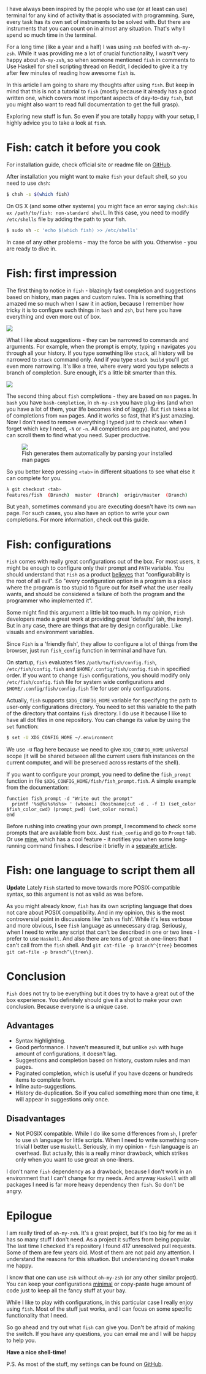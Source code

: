 I have always been inspired by the people who use (or at least can use) terminal for any kind of activity that is associated with programming. Sure, every task has its own set of instruments to be solved with. But there are instruments that you can count on in almost any situation. That's why I spend so much time in the terminal.

For a long time (like a year and a half) I was using `zsh` beefed with `oh-my-zsh`. While it was providing me a lot of crucial functionality, I wasn't very happy about `oh-my-zsh`, so when someone mentioned `fish` in comments to Use Haskell for shell scripting thread on Reddit, I decided to give it a try after few minutes of reading how awesome `fish` is.

In this article I am going to share my thoughts after using `fish`. But keep in mind that this is not a tutorial to `fish` (mostly because it already has a good written one, which covers most important aspects of day-to-day `fish`, but you might also want to read full documentation to get the full grasp).

Exploring new stuff is fun. So even if you are totally happy with your setup, I highly advice you to take a look at `fish`.

<!--more-->

# Fish: catch it before you cook

For installation guide, check official site or readme file on [GitHub](https://github.com/fish-shell/fish-shell).

After installation you might want to make `fish` your default shell, so you need to use `chsh`:

``` bash
$ chsh -s $(which fish)
```

On OS X (and some other systems) you might face an error saying `chsh:his ex /path/to/fish: non-standard shell`. In this case, you need to modify `/etc/shells` file by adding the path to your fish.

``` bash
$ sudo sh -c 'echo $(which fish) >> /etc/shells'
```

In case of any other problems - may the force be with you. Otherwise - you are ready to dive in.

# Fish: first impression

The first thing to notice in `fish` - blazingly fast completion and suggestions based on history, man pages and custom rules. This is something that amazed me so much when I saw it in action, because I remember how tricky it is to configure such things in `bash` and `zsh`, but here you have everything and even more out of box.

<img src="/images/2015-02-07-make-the-fish-fly/2022-07-19_17-11-16_fish-suggestions.gif" class="d12-image-3/4" />

What I like about suggestions - they can be narrowed to commands and arguments. For example, when the prompt is empty, typing `↑` navigates you through all your history. If you type something like `stack`, all history will be narrowed to `stack` command only. And if you type `stack build` you'll get even more narrowing. It's like a tree, where every word you type selects a branch of completion. Sure enough, it's a little bit smarter than this.

<img src="/images/2015-02-07-make-the-fish-fly/2022-07-19-17-35-48-fish-suggestions.webp" class="d12-image-1/2" />

The second thing about `fish` completions - they are based on `man` pages. In `bash` you have `bash-completion`, in `oh-my-zsh` you have plug-ins (and when you have a lot of them, your life becomes kind of laggy). But `fish` takes a lot of completions from `man` pages. And it works so fast, that it's just amazing. Now I don't need to remove everything I typed just to check `man` when I forget which key I need, `-N` or `-n`. All completions are paginated, and you can scroll them to find what you need. Super productive.

<figure class="d12-image-3/4">
<img src="/images/2015-02-07-make-the-fish-fly/2022-07-19-17-36-39-1423317617.webp" />
<figcaption>Fish generates them automatically by parsing your installed man pages</figcaption>
</figure>

So you better keep pressing `<tab>` in different situations to see what else it can complete for you.

``` bash
λ git checkout <tab>
features/fish  (Branch)  master  (Branch)  origin/master  (Branch)
```

But yeah, sometimes command you are executing doesn't have its own `man` page. For such cases, you also have an option to write your own completions. For more information, check out this guide.

# Fish: configurations

`Fish` comes with really great configurations out of the box. For most users, it might be enough to configure only their prompt and `PATH` variable. You should understand that `Fish` as a product [believes](https://fishshell.com/docs/current/design.html#design-configurability) that "configurability is the root of all evil". So "every configuration option in a program is a place where the program is too stupid to figure out for itself what the user really wants, and should be considered a failure of both the program and the programmer who implemented it".

Some might find this argument a little bit too much. In my opinion, `Fish` developers made a great work at providing great 'defaults' (ah, the irony). But in any case, there are things that are by design configurable. Like visuals and environment variables.

Since `Fish` is a 'friendly fish', they allow to configure a lot of things from the browser, just run `fish_config` function in terminal and have fun.

On startup, `fish` evaluates files `/path/to/fish/config.fish`, `/etc/fish/config.fish` and `$HOME/.config/fish/config.fish` in specified order. If you want to change `fish` configurations, you should modify only `/etc/fish/config.fish` file for system wide configurations and `$HOME/.config/fish/config.fish` file for user only configurations.

Actually, `fish` supports `$XDG_CONFIG_HOME` variable for specifying the path to user-only configurations directory. You need to set this variable to the path of the directory that contains `fish` directory. I do use it because I like to have all dot files in one repository. You can change its value by using the `set` function:

``` bash
$ set -U XDG_CONFIG_HOME ~/.environment
```

We use `-U` flag here because we need to give `XDG_CONFIG_HOME` universal scope (it will be shared between all the current users fish instances on the current computer, and will be preserved across restarts of the shell).

If you want to configure your prompt, you need to define the `fish_prompt` function in file `$XDG_CONFIG_HOME/fish/fish_prompt.fish`. A simple example from the documentation:

``` fish
function fish_prompt -d "Write out the prompt"
  printf '%s@%s%s%s%s> ' (whoami) (hostname|cut -d . -f 1) (set_color $fish_color_cwd) (prompt_pwd) (set_color normal)
end
```

Before rushing into creating your own prompt, I recommend to check some prompts that are available from box. Just `fish_config` and go to `Prompt` tab. Or use [mine](https://github.com/d12frosted/environment/blob/master/fish/functions/fish_prompt.fish), which has a cool feature - it notifies you when some long-running command finishes. I describe it briefly in a [separate article](/posts/2017-06-13-Fish-notify-me-when-you-finish).

# Fish: one language to script them all

**Update** Lately `Fish` started to move towards more POSIX-compatible syntax, so this argument is not as valid as was before.

As you might already know, `fish` has its own scripting language that does not care about POSIX compatibility. And in my opinion, this is the most controversial point in discussions like 'zsh vs fish'. While it's less verbose and more obvious, I see `fish` language as unnecessary drag. Seriously, when I need to write any script that can't be described in one or two lines - I prefer to use `Haskell`. And also there are tons of great `sh` one-liners that I can't call from the `fish` shell. And `git cat-file -p branch^{tree}` becomes `git cat-file -p branch^\{tree\}`.

# Conclusion

`Fish` does not try to be everything but it does try to have a great out of the box experience. You definitely should give it a shot to make your own conclusion. Because everyone is a unique case.

## Advantages

- Syntax highlighting.
- Good performance. I haven't measured it, but unlike `zsh` with huge amount of configurations, it doesn't lag.
- Suggestions and completion based on history, custom rules and man pages.
- Paginated completion, which is useful if you have dozens or hundreds items to complete from.
- Inline auto-suggestions.
- History de-duplication. So if you called something more than one time, it will appear in suggestions only once.

## Disadvantages

- Not POSIX compatible. While I do like some differences from `sh`, I prefer to use `sh` language for little scripts. When I need to write something non-trivial I better use `Haskell`. Seriously, in my opinion - `fish` language is an overhead. But actually, this is a really minor drawback, which strikes only when you want to use great `sh` one-liners.

I don't name `fish` dependency as a drawback, because I don't work in an environment that I can't change for my needs. And anyway `Haskell` with all packages I need is far more heavy dependency then `fish`. So don't be angry.

# Epilogue

I am really tired of `oh-my-zsh`. It's a great project, but it's too big for me as it has so many stuff I don't need. As a project it suffers from being popular. The last time I checked it's repository I found 417 unresolved pull requests. Some of them are few years old. Most of them are not paid any attention. I understand the reasons for this situation. But understanding doesn't make me happy.

I know that one can use `zsh` without `oh-my-zsh` (or any other similar project). You can keep your configurations [minimal](https://github.com/jleclanche/dotfiles/blob/master/.zshrc) or copy-paste huge amount of code just to keep all the fancy stuff at your bay.

While I like to play with configurations, in this particular case I really enjoy using `fish`. Most of the stuff just works, and I can focus on some specific functionality that I need.

So go ahead and try out what `fish` can give you. Don't be afraid of making the switch. If you have any questions, you can email me and I will be happy to help you.

**Have a nice shell-time!**

P.S. As most of the stuff, my settings can be found on [GitHub](https://github.com/d12frosted/environment/tree/master/fish).
